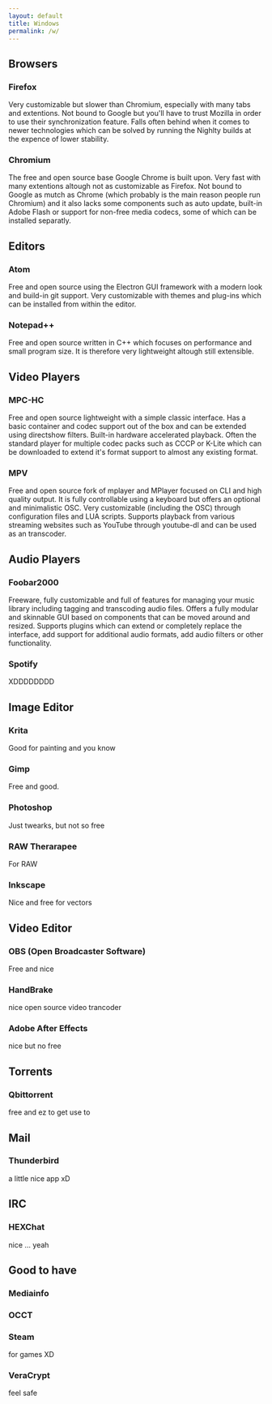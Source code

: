 ```yaml
---
layout: default
title: Windows
permalink: /w/
---
```


## Browsers

### Firefox
Very customizable but slower than Chromium, especially with many tabs and
extentions. Not bound to Google but you'll have to trust Mozilla in order
to use their synchronization feature. Falls often behind when it comes
to newer technologies which can be solved by running the Nighlty builds
at the expence of lower stability.

### Chromium
The free and open source base Google Chrome is built upon. Very fast with many extentions altough not as customizable as Firefox. Not bound to Google as mutch as Chrome (which probably is the main reason people run Chromium) and it also lacks some components
such as auto update, built-in Adobe Flash or support for non-free media codecs,
some of which can be installed separatly.

## Editors

### Atom
Free and open source using the Electron GUI framework with a modern look and
build-in git support. Very customizable with themes and plug-ins which can be installed from within the editor.

### Notepad++
Free and open source written in C++ which focuses on performance and small program
size. It is therefore very lightweight altough still extensible.

## Video Players

### MPC-HC
Free and open source lightweight with a simple classic interface. Has a basic
container and codec support out of the box and can be extended using directshow
filters. Built-in hardware accelerated playback. Often the standard player for
multiple codec packs such as CCCP or K-Lite which can be downloaded to extend
it's format support to almost any existing format.

### MPV
Free and open source fork of mplayer and MPlayer focused on CLI and high quality
output. It is fully controllable using a keyboard but offers an optional and
minimalistic OSC. Very customizable (including the OSC) through configuration
files and LUA scripts. Supports playback from various streaming websites
such as YouTube through youtube-dl and can be used as an transcoder.

## Audio Players

### Foobar2000
Freeware, fully customizable and full of features for managing your music
library including tagging and transcoding audio files. Offers a fully modular
and skinnable GUI based on components that can be moved around and resized.
Supports plugins which can extend or completely replace the interface, add
support for additional audio formats, add audio filters or other functionality.

### Spotify
XDDDDDDDD

## Image Editor

### Krita
Good for painting and you know

### Gimp
Free and good.

### Photoshop
Just twearks, but not so free

### RAW Therarapee
For RAW

### Inkscape
Nice and free for vectors

## Video Editor

### OBS (Open Broadcaster Software)
Free and nice

### HandBrake
nice open source video trancoder

### Adobe After Effects
nice but no free

## Torrents

### Qbittorrent
free and ez to get use to

## Mail  

### Thunderbird
a little nice app xD


## IRC

### HEXChat
nice ... yeah

## Good to have

### Mediainfo

### OCCT

### Steam
for games XD

### VeraCrypt
feel safe
